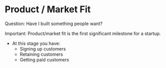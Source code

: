 # Product / Market Fit

Question: Have I built something people want?

Important: Product/market fit is the first significant milestone for a startup.

- At this stage you have:
   - Signing up customers
   - Retaining customers
   - Getting paid customers

